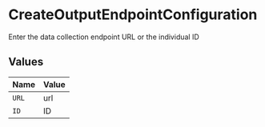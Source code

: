 # CreateOutputEndpointConfiguration

Enter the data collection endpoint URL or the individual ID


## Values

| Name  | Value |
| ----- | ----- |
| `URL` | url   |
| `ID`  | ID    |